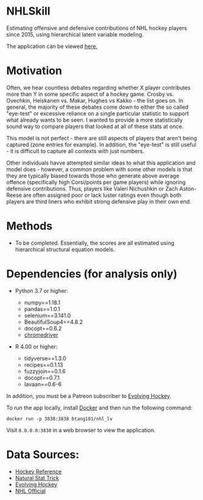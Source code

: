 # NHLSkill
Estimating offensive and defensive contributions of NHL hockey players since 2015, using hierarchical latent variable modeling.

The application can be viewed [here.](http://bit.ly/nhl_profiler)

# Motivation

Often, we hear countless debates regarding whether X player contributes more than Y in some specific aspect of a hockey game. Crosby vs. Ovechkin, Heiskanen vs. Makar, Hughes vs Kakko - the list goes on. In general, the majority of these debates come down to either the so called "eye-test" or excessive reliance on a single particular statistic to support what already wants to be seen. I wanted to provide a more statistically sound way to compare players that looked at all of these stats at once. 

This model is not perfect - there are still aspects of players that aren't being captured (zone entries for example). In addition, the "eye-test" is still useful - it is difficult to capture all contexts with just numbers.

Other individuals havve attempted similar ideas to what this application and model does - however, a common problem with some other models is that they are typically biased towards those who generate above average offence (specifically high Corsi/points per game players) while ignoring defensive contributions. Thus, players like Valeri Nichushkin or Zach Aston-Reese are often assigned poor or lack luster ratings even though both players are third liners who exhibit strong defensive play in their own end.

# Methods

- To be completed. Essentially, the scores are all estimated using hierarchical structural equation models.

# Dependencies (for analysis only)

- Python 3.7 or higher:
	- numpy==1.18.1
	- pandas==1.0.1
	- selenium==3.141.0
	- BeautifulSoup4==4.8.2
	- docopt==0.6.2
	- [chromedriver](https://chromedriver.chromium.org/)
	
- R 4.00 or higher:
	- tidyverse==1.3.0
	- recipes==0.1.13
	- fuzzyjoin==0.1.6
	- docopt==0.7.1
	- lavaan==0.6-6

In addition, you must be a Patreon subscriber to [Evolving Hockey](https://evolving-hockey.com/). 
	
To run the app locally, install [Docker](https://www.docker.com/) and then run the following command:

`docker run -p 3838:3838 btang101/nhl_lv`

Visit `0.0.0.0:3838` in a web browser to view the application.

# Data Sources:

- [Hockey Reference](https://www.hockey-reference.com/)
- [Natural Stat Trick](https://www.naturalstattrick.com/)
- [Evolving Hockey](https://evolving-hockey.com/)
- [NHL Official](https://www.nhl.com/)